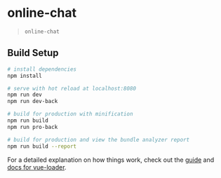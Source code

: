 # online-chat

> `online-chat`

## Build Setup

``` bash
# install dependencies
npm install

# serve with hot reload at localhost:8080
npm run dev
npm run dev-back

# build for production with minification
npm run build
npm run pro-back

# build for production and view the bundle analyzer report
npm run build --report
```

For a detailed explanation on how things work, check out the [guide](http://vuejs-templates.github.io/webpack/) and [docs for vue-loader](http://vuejs.github.io/vue-loader).
